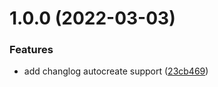 # 1.0.0 (2022-03-03)


### Features

* add changlog autocreate support ([23cb469](https://gitee.com/wangkaihui/eduxplus/commits/23cb469e0adf06dd1a831912671af05039695649))



